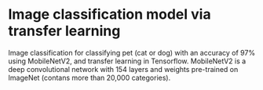 # Image classification model via transfer learning
Image classification for classifying pet (cat or dog) with an accuracy of 97% using MobileNetV2, and transfer learning in Tensorflow.
MobileNetV2 is a deep convolutional network with 154 layers and weights pre-trained on ImageNet (contans more than 20,000 categories).
